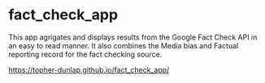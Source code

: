 # fact_check_app

This app agrigates and displays results from the Google Fact Check API in an easy to read manner. It also combines the Media bias and Factual reporting record for the fact checking source.

https://topher-dunlap.github.io/fact_check_app/

